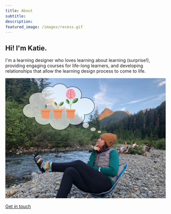 ```yaml
---
title: About 
subtitle: 
description:
featured_image: /images/recess.gif
---
```


## Hi! I'm Katie.

I'm a learning designer who loves learning about learning (surprise!), providing engaging courses for life-long learners, and developing relationships that allow the learning design process to come to life. 

![This is me](/images/katie-profesh.png)

<a href="https://katieslearnings.com/contact" class="button button--large">Get in touch</a>